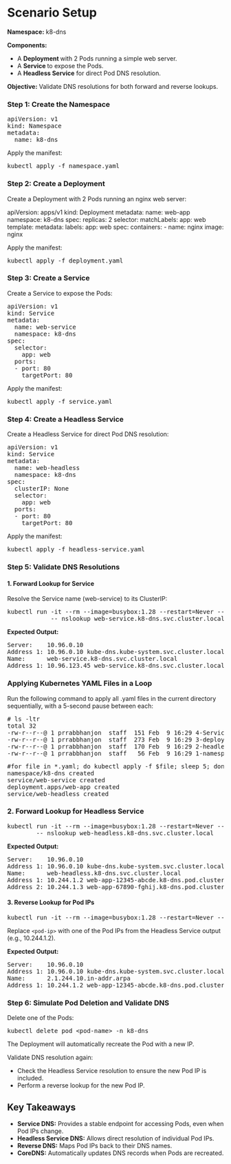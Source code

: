 <!-- This is a heading line -->    
<div class="container">
    <h1>Scenario Setup</h1>
    <p><strong>Namespace:</strong> k8-dns </p>
    <p><strong>Components:</strong> </p>
    <ul>
        <li>A <strong>Deployment </strong>with 2 Pods running a simple web server. </li>
        <li>A <strong>Service </strong>to expose the Pods.</li>
        <li>A <strong>Headless Service</strong> for direct Pod DNS resolution. </li>
    </ul>
    <p><strong>Objective:</strong> Validate DNS resolutions for both forward and reverse lookups.</p
</div>
<!-- This is a heading line -->  
    <div class="step">
        <h3>Step 1: Create the Namespace</h3>
        <pre lang="java">
apiVersion: v1
kind: Namespace
metadata:
  name: k8-dns </pre>
        <p>Apply the manifest:</p>
        <pre lang="java" class="command">kubectl apply -f namespace.yaml</pre>
    </div>
<!-- This is a heading line -->  
<div class="step">
        <h3> Step 2: Create a Deployment </h3>
        <p>Create a Deployment with 2 Pods running an nginx web server: </p>
 </div>
 <div class="step>
       <pre lang="java">
apiVersion: apps/v1
kind: Deployment
metadata:
  name: web-app
  namespace: k8-dns
spec:
  replicas: 2
  selector:
    matchLabels:
      app: web
  template:
    metadata:
      labels:
        app: web
    spec:
      containers:
      - name: nginx
        image: nginx</pre>
        <p>Apply the manifest:</p>
        <pre lang="java" class="command">kubectl apply -f deployment.yaml</pre>
    </div>
<!-- This is a heading line -->  
    <div class="step">
        <h3>Step 3: Create a Service</h3>
        <p>Create a Service to expose the Pods:</p>
        <pre lang="java">
apiVersion: v1
kind: Service
metadata:
  name: web-service
  namespace: k8-dns
spec:
  selector:
    app: web
  ports:
  - port: 80
    targetPort: 80</pre>
        <p>Apply the manifest:</p>
        <pre lang="java" class="command">kubectl apply -f service.yaml</pre>
    </div>
<!-- This is a heading line --> 
    <div class="step">
        <h3>Step 4: Create a Headless Service </h3>
        <p>Create a Headless Service for direct Pod DNS resolution:</p> 
        <pre lang="java">
apiVersion: v1
kind: Service
metadata:
  name: web-headless
  namespace: k8-dns
spec:
  clusterIP: None
  selector:
    app: web
  ports:
  - port: 80
    targetPort: 80</pre>
        <p>Apply the manifest:</p>
        <pre lang="java" class="command">kubectl apply -f headless-service.yaml</pre>
    </div>
<!-- This is a heading line -->  
    <div class="step">
        <h3>Step 5: Validate DNS Resolutions</h3>
        <h4>1. Forward Lookup for Service</h4>
        <p>Resolve the Service name (web-service) to its ClusterIP:</p>
        <pre lang="java" class="command">kubectl run -it --rm --image=busybox:1.28 --restart=Never --namespace=k8-dns dns-test \
            -- nslookup web-service.k8-dns.svc.cluster.local</pre>
        <p><strong>Expected Output:</strong></p> 
        <pre>
Server:    10.96.0.10
Address 1: 10.96.0.10 kube-dns.kube-system.svc.cluster.local
Name:      web-service.k8-dns.svc.cluster.local
Address 1: 10.96.123.45 web-service.k8-dns.svc.cluster.local</pre>
</div>
<!-- This is a heading line -->  
<div>
<h3> Applying Kubernetes YAML Files in a Loop</h3>
<p> Run the following command to apply all .yaml files in the current directory sequentially, with a 5-second pause between each:</p>
    <pre># ls -ltr
total 32
-rw-r--r--@ 1 prrabbhanjon  staff  151 Feb  9 16:29 4-Service.yaml
-rw-r--r--@ 1 prrabbhanjon  staff  273 Feb  9 16:29 3-deployment.yaml
-rw-r--r--@ 1 prrabbhanjon  staff  170 Feb  9 16:29 2-headless-service.yaml
-rw-r--r--@ 1 prrabbhanjon  staff   56 Feb  9 16:29 1-namespace.yaml</pre>
<pre class="command">
#for file in *.yaml; do kubectl apply -f $file; sleep 5; done  
namespace/k8-dns created
service/web-service created
deployment.apps/web-app created
service/web-headless created</pre></div>
    
<!-- This is a heading line -->  
  <div class="step">     
        <h3> 2. Forward Lookup for Headless Service </h3>
        <pre class="command">kubectl run -it --rm --image=busybox:1.28 --restart=Never --namespace=k8-dns dns-test \
        -- nslookup web-headless.k8-dns.svc.cluster.local</pre>
        <p><strong>Expected Output:</strong></p>  
        <pre>Server:    10.96.0.10
Address 1: 10.96.0.10 kube-dns.kube-system.svc.cluster.local
Name:      web-headless.k8-dns.svc.cluster.local
Address 1: 10.244.1.2 web-app-12345-abcde.k8-dns.pod.cluster.local
Address 2: 10.244.1.3 web-app-67890-fghij.k8-dns.pod.cluster.local </pre>
  </div> 
  <!-- This is a heading line -->
    <div class="step"> 
          <h4>3. Reverse Lookup for Pod IPs</h4>
        <pre class="command">kubectl run -it --rm --image=busybox:1.28 --restart=Never --namespace=k8-dns dns-test -- nslookup &lt;pod-ip&gt;</pre>
        <p>Replace <code>&lt;pod-ip&gt;</code> with one of the Pod IPs from the Headless Service output (e.g., 10.244.1.2).</p>
        <p><strong>Expected Output:</strong></p>
        <pre>
Server:    10.96.0.10
Address 1: 10.96.0.10 kube-dns.kube-system.svc.cluster.local
Name:      2.1.244.10.in-addr.arpa
Address 1: 10.244.1.2 web-app-12345-abcde.k8-dns.pod.cluster.local</pre>
    </div>
<!-- This is a heading line -->  
    <div class="step">
        <h3>Step 6: Simulate Pod Deletion and Validate DNS</h3>
        <p>Delete one of the Pods:</p>
        <pre lang="java" class="command">kubectl delete pod &lt;pod-name&gt; -n k8-dns</pre>
        <p>The Deployment will automatically recreate the Pod with a new IP.</p>
        <p>Validate DNS resolution again:</p>
        <ul>
            <li>Check the Headless Service resolution to ensure the new Pod IP is included.</li>
            <li>Perform a reverse lookup for the new Pod IP.</li>
        </ul>
    </div>
<!-- This is a heading line -->  
<div class="step"> 
    <h2>Key Takeaways</h2>
    <ul>
        <li><strong>Service DNS:</strong> Provides a stable endpoint for accessing Pods, even when Pod IPs change.</li>
        <li><strong>Headless Service DNS:</strong> Allows direct resolution of individual Pod IPs.</li>
        <li><strong>Reverse DNS:</strong> Maps Pod IPs back to their DNS names.</li>
        <li><strong>CoreDNS:</strong> Automatically updates DNS records when Pods are recreated.</li>
     </ul>
</div>
